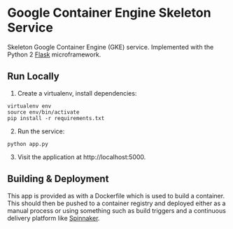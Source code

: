# Google Container Engine Skeleton Service

Skeleton Google Container Engine (GKE) service. Implemented with the Python 2
[Flask](http://flask.pocoo.org/) microframework.

## Run Locally
1. Create a virtualenv, install dependencies:
```
virtualenv env
source env/bin/activate
pip install -r requirements.txt
```
2. Run the service:
```
python app.py
```

3. Visit the application at http://localhost:5000.

## Building & Deployment

This app is provided as with a Dockerfile which is used to build a container.
This should then be pushed to a container registry and deployed either as a
manual process or using something such as build triggers and a continuous
delivery platform like [Spinnaker](https://www.spinnaker.io/).
